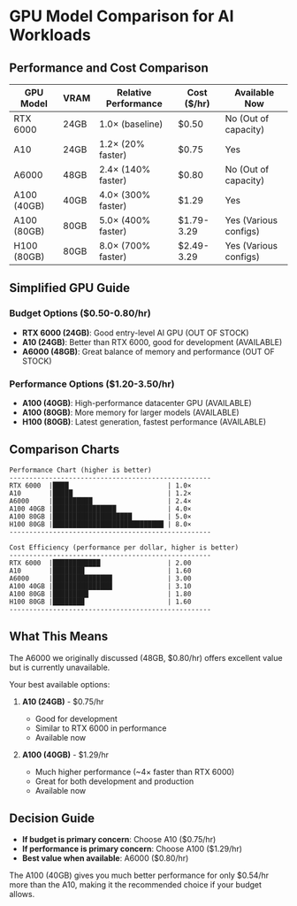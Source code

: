# GPU Model Comparison for AI Workloads

## Performance and Cost Comparison

| GPU Model | VRAM | Relative Performance | Cost ($/hr) | Available Now |
|-----------|------|---------------------|-------------|---------------|
| RTX 6000  | 24GB | 1.0× (baseline)     | $0.50       | No (Out of capacity) |
| A10       | 24GB | 1.2× (20% faster)   | $0.75       | Yes |
| A6000     | 48GB | 2.4× (140% faster)  | $0.80       | No (Out of capacity) |
| A100 (40GB) | 40GB | 4.0× (300% faster) | $1.29       | Yes |
| A100 (80GB) | 80GB | 5.0× (400% faster) | $1.79-3.29  | Yes (Various configs) |
| H100 (80GB) | 80GB | 8.0× (700% faster) | $2.49-3.29  | Yes (Various configs) |

## Simplified GPU Guide

### Budget Options ($0.50-0.80/hr)
- **RTX 6000 (24GB)**: Good entry-level AI GPU (OUT OF STOCK)
- **A10 (24GB)**: Better than RTX 6000, good for development (AVAILABLE)
- **A6000 (48GB)**: Great balance of memory and performance (OUT OF STOCK)

### Performance Options ($1.20-3.50/hr)
- **A100 (40GB)**: High-performance datacenter GPU (AVAILABLE)
- **A100 (80GB)**: More memory for larger models (AVAILABLE)
- **H100 (80GB)**: Latest generation, fastest performance (AVAILABLE)

## Comparison Charts

```
Performance Chart (higher is better)
---------------------------------------------------
RTX 6000  |████                         | 1.0×
A10       |█████                        | 1.2×
A6000     |██████████                   | 2.4×
A100 40GB |████████████████             | 4.0×
A100 80GB |████████████████████         | 5.0×
H100 80GB |████████████████████████████ | 8.0×
---------------------------------------------------

Cost Efficiency (performance per dollar, higher is better)
---------------------------------------------------
RTX 6000  |████████████                 | 2.00
A10       |████████                     | 1.60
A6000     |███████████████              | 3.00
A100 40GB |███████████████              | 3.10
A100 80GB |█████████                    | 1.80
H100 80GB |████████                     | 1.60
---------------------------------------------------
```

## What This Means

The A6000 we originally discussed (48GB, $0.80/hr) offers excellent value but is currently unavailable.

Your best available options:

1. **A10 (24GB)** - $0.75/hr
   - Good for development
   - Similar to RTX 6000 in performance
   - Available now

2. **A100 (40GB)** - $1.29/hr
   - Much higher performance (~4× faster than RTX 6000)
   - Great for both development and production
   - Available now

## Decision Guide

- **If budget is primary concern**: Choose A10 ($0.75/hr)
- **If performance is primary concern**: Choose A100 ($1.29/hr)
- **Best value when available**: A6000 ($0.80/hr)

The A100 (40GB) gives you much better performance for only $0.54/hr more than the A10, making it the recommended choice if your budget allows.